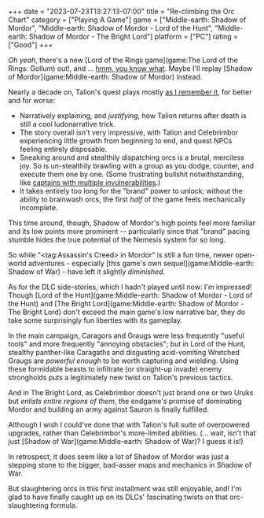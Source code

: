 +++
date = "2023-07-23T13:27:13-07:00"
title = "Re-climbing the Orc Chart"
category = ["Playing A Game"]
game = ["Middle-earth: Shadow of Mordor", "Middle-earth: Shadow of Mordor - Lord of the Hunt", "Middle-earth: Shadow of Mordor - The Bright Lord"]
platform = ["PC"]
rating = ["Good"]
+++

<i>Oh yeah</i>, there's a new [Lord of the Rings game](game:The Lord of the Rings: Gollum) out!, and ... <a href="https://opencritic.com/game/13215/the-lord-of-the-rings-gollum">hmm, you know what</a>.  Maybe I'll replay [Shadow of Mordor](game:Middle-earth: Shadow of Mordor) instead.

Nearly a decade on, Talion's quest plays mostly [as I remember it](%site.BaseURL%2014/10/07/hes-not-human-hes-like-a-piece-of-mithril/), for better and for worse:

* Narratively explaining, and <i>justifying</i>, how Talion returns after death is still a cool ludonarrative trick.
* The story overall isn't very impressive, with Talion and Celebrimbor experiencing little growth from beginning to end, and quest NPCs feeling entirely disposable.
* Sneaking around and stealthily dispatching orcs is a brutal, merciless joy.  So is un-stealthily brawling with a group as you dodge, counter, and execute them one by one.  (Some frustrating bullshit notwithstanding, like <a href="https://shadowofwar.fandom.com/wiki/Nemesis_Traits#Invulnerability_Strengths">captains with multiple invulnerabilities</a>.)
* It takes entirely too long for the "brand" power to unlock; without the ability to brainwash orcs, the first <i>half</i> of the game feels mechanically incomplete.

This time around, though, Shadow of Mordor's high points feel more familiar and its low points more prominent -- particularly since that "brand" pacing stumble hides the true potential of the Nemesis system for so long.

So while "<tag:Assassin's Creed> in Mordor" is still a fun time, newer open-world adventures - especially [this game's own sequel](game:Middle-earth: Shadow of War) - have left it slightly <i>diminished</i>.

As for the DLC side-stories, which I hadn't played until now: I'm impressed!  Though [Lord of the Hunt](game:Middle-earth: Shadow of Mordor - Lord of the Hunt) and [The Bright Lord](game:Middle-earth: Shadow of Mordor - The Bright Lord) don't exceed the main game's low narrative bar, they do take some surprisingly fun liberties with its gameplay.

In the main campaign, Caragors and Graugs were less frequently "useful tools" and more frequently "annoying obstacles"; but in Lord of the Hunt, stealthy panther-like Caragaths and disgusting acid-vomiting Wretched Graugs are <i>powerful enough</i> to be worth capturing and wielding.  Using these formidable beasts to infiltrate (or straight-up invade) enemy strongholds puts a legitimately new twist on Talion's previous tactics.

And in The Bright Lord, as Celebrimbor doesn't just brand one or two Uruks but <i>enlists entire regions of them</i>, the endgame's promise of dominating Mordor and building an army against Sauron is finally fulfilled.

Although I wish I could've done that with Talion's full suite of overpowered upgrades, rather than Celebrimbor's more-limited abilities.  (... wait, isn't that just [Shadow of War](game:Middle-earth: Shadow of War)?  I guess it is!)

In retrospect, it does seem like a lot of Shadow of Mordor was just a stepping stone to the bigger, bad-asser maps and mechanics in Shadow of War.

But slaughtering orcs in this first installment was still enjoyable, and! I'm glad to have finally caught up on its DLCs' fascinating twists on that orc-slaughtering formula.
